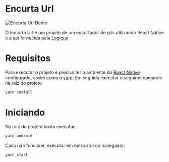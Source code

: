 # Encurta Url

![Encurta Url Demo](https://media4.giphy.com/media/HBi4Dln4UaEKKUJ4ZL/giphy.gif)

O Encurta Url é um projeto de um encurtador de urls utilizando React Native e a api fornecida pela [Logique](https://www.logiquesistemas.com.br/)

# Requisitos

Para executar o projeto é preciso ter o ambiente do [React Native](https://reactnative.dev/) configurado, assim como o [yarn](https://yarnpkg.com/).
Em seguida executar o seguinte comando na raiz do projeto

```sh
yarn install
```

# Iniciando

Na raiz do projeto basta executar:

```sh
yarn android
```

Caso não funcione, executar em outra aba do navegador:

```sh
yarn start
```
